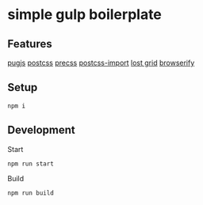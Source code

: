 # simple gulp boilerplate

## Features

[pugjs](https://github.com/pugjs/pug)
[postcss](https://github.com/postcss/postcss)
[precss](https://github.com/jonathantneal/precss)
[postcss-import](https://github.com/postcss/postcss-import)
[lost grid](https://github.com/peterramsing/lost)
[browserify](https://github.com/substack/node-browserify)

## Setup

```
npm i
```

## Development

Start
```
npm run start
```

Build
```
npm run build
```

